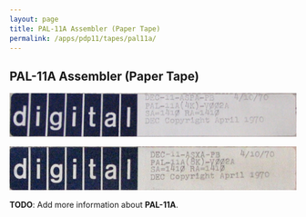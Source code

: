 ```yaml
---
layout: page
title: PAL-11A Assembler (Paper Tape)
permalink: /apps/pdp11/tapes/pal11a/
---
```


PAL-11A Assembler (Paper Tape)
------------------------------

[![DEC-11-ASPA-PB](DEC-11-ASPA-PB.jpg)](DEC-11-ASPA-PB.json)

[![DEC-11-ASPA-PB](DEC-11-ASXA-PB.jpg)](DEC-11-ASXA-PB.json)

**TODO**: Add more information about **PAL-11A**.
